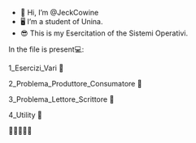 - 👋 Hi, I’m @JeckCowine
- 🖥 I’m a student of Unina.
- 😎 This is my Esercitation of the Sistemi Operativi.

In the file is present💻:

1_Esercizi_Vari 📃

2_Problema_Produttore_Consumatore 📄

3_Problema_Lettore_Scrittore 📑

4_Utility 📑

<!---
JeckCowine is a ✨❤ special ✨💙 repository because its `README.md` (this file) appears on your GitHub profile.
You can click the Preview link to take a look at your changes.
--->
🦾🙋‍♂️👋🤙
